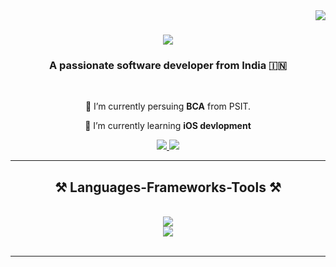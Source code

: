 <img align="right" src="https://visitor-badge.laobi.icu/badge?page_id=animazouk.animazouk" />

<h1 align="center">
    <img src="https://readme-typing-svg.herokuapp.com/?font=Righteous&size=35&center=true&vCenter=true&width=500&height=70&duration=4000&lines=Hola+!!+🖐️;+I'm+Animodanger;"/>
</h1>

<h3 align="center">A passionate software developer from India 🇮🇳 </h3>

<br/>

<div align="center">
 
 🔭 I’m currently persuing **BCA** from PSIT.
 
 🌱 I’m currently learning **iOS devlopment**
 </div>
 
<div align="center"> 
  <a href="mailto:adarsh4553@gmail.com">
    <img src="https://img.shields.io/badge/Gmail-333333?style=for-the-badge&logo=gmail&logoColor=red" />
  </a>
  <a href="www.linkedin.com/in/adarsh-vishwakarma-71bb2a287" target="_blank">
    <img src="https://img.shields.io/badge/LinkedIn-0077B5?style=for-the-badge&logo=linkedin&logoColor=white" target="_blank" />
  </a>
  
  </a>
</div>

 <hr/>
 
<h2 align="center">⚒️ Languages-Frameworks-Tools ⚒️</h2>
<br/>
<div align="center">
    <img src="https://skillicons.dev/icons?i=swift,html,css,vscode,github,notion" /><br>
   <img src="https://skillicons.dev/icons?i=figma,react,git,python,javascript,c,java" /><br>
</div>

<br/>
<hr/>

<div align="center">
 
